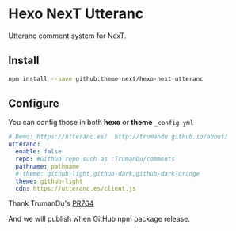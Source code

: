 # Hexo NexT Utteranc
Utteranc comment system for NexT.

## Install
```bash
npm install --save github:theme-next/hexo-next-utteranc
```

## Configure
You can config those in both **hexo** or **theme** `_config.yml`
```yaml
# Demo: https://utteranc.es/  http://trumandu.github.io/about/
utteranc:
  enable: false
  repo: #Github repo such as :TrumanDu/comments
  pathname: pathname
  # theme: github-light,github-dark,github-dark-orange
  theme: github-light
  cdn: https://utteranc.es/client.js
```

Thank TrumanDu's [PR764](https://github.com/theme-next/hexo-theme-next/pull/764)

And we will publish when GitHub npm package release.
